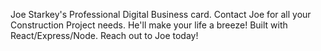 Joe Starkey's Professional Digital Business card. Contact Joe for all your Construction Project needs. He'll make your life a breeze! Built with React/Express/Node. Reach out to Joe today!